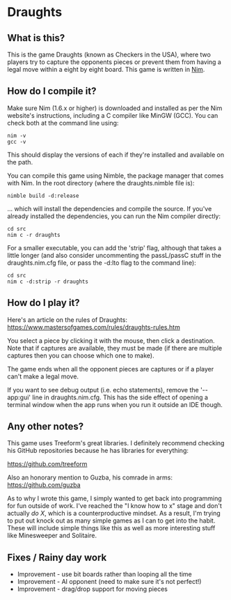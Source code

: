 # Draughts

## What is this?
This is the game Draughts (known as Checkers in the USA), where two players
try to capture the opponents pieces or prevent them from having a legal move
within a eight by eight board. This game is written in [Nim](https://nim-lang.org).

## How do I compile it?
Make sure Nim (1.6.x or higher) is downloaded and installed as per the Nim
website's instructions, including a C compiler like MinGW (GCC).  You can check
both at the command line using:

    nim -v
    gcc -v

This should display the versions of each if they're installed and available on
the path.

You can compile this game using Nimble, the package manager that comes with Nim.
In the root directory (where the draughts.nimble file is):

    nimble build -d:release

... which will install the dependencies and compile the source.  If you've
already installed the dependencies, you can run the Nim compiler directly:

    cd src
    nim c -r draughts

For a smaller executable, you can add the 'strip' flag, although that takes a
little longer (and also consider uncommenting the passL/passC stuff in the
draughts.nim.cfg file, or pass the -d:lto flag to the command line):

    cd src
    nim c -d:strip -r draughts

## How do I play it?
Here's an article on the rules of Draughts:
https://www.mastersofgames.com/rules/draughts-rules.htm

You select a piece by clicking it with the mouse, then click a destination.
Note that if captures are available, they must be made (if there are multiple
captures then you can choose which one to make).

The game ends when all the opponent pieces are captures or if a player can't
make a legal move.

If you want to see debug output (i.e. echo statements), remove the '--app:gui'
line in draughts.nim.cfg.  This has the side effect of opening a terminal window
when the app runs when you run it outside an IDE though.

## Any other notes?
This game uses Treeform's great libraries.  I definitely recommend checking his
GitHub repositories because he has libraries for everything:

https://github.com/treeform

Also an honorary mention to Guzba, his comrade in arms:
https://github.com/guzba

As to why I wrote this game, I simply wanted to get back into programming for
fun outside of work.  I've reached the "I know how to x" stage and don't
actually _do X_, which is a counterproductive mindset.  As a result, I'm trying
to put out knock out as many simple games as I can to get into the habit. These
will include simple things like this as well as more interesting stuff like
Minesweeper and Solitaire.

## Fixes / Rainy day work

* Improvement - use bit boards rather than looping all the time
* Improvement - AI opponent (need to make sure it's not perfect!)
* Improvement - drag/drop support for moving pieces